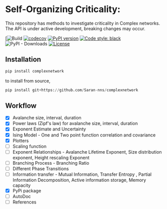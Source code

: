 # Self-Organizing Criticality:
This repository has methods to investigate criticality in Complex networks. The API is under active development, breaking changes may occur.

[![![Build](https://github.com/sarannns/complex/actions/workflows/build.yml/badge.svg)](https://github.com/sarannns/complex/actions/workflows/build.yml)
[![codecov](https://codecov.io/gh/sarannns/complex/branch/main/graph/badge.svg?token=IQCBIY5QTK)](https://codecov.io/gh/sarannns/complex)
[![PyPI version](https://badge.fury.io/py/complexnetwork.svg)](https://badge.fury.io/py/complexnetwork)
[![Code style: black](https://img.shields.io/badge/code%20style-black-000000.svg)](https://github.com/psf/black)
![PyPI - Downloads](https://img.shields.io/pypi/dw/complexnetwork.svg)
[![License](https://img.shields.io/badge/License-MIT%20-blue.svg)](https://opensource.org/licenses/MIT)

## Installation

```python
pip install complexnetwork
```
to install from source,

```python
pip install git+https://github.com/Saran-nns/complexnetwork
```

## Workflow
- [x] Avalanche size, interval, duration
- [x] Power laws (Zipf's law) for avalanche size, interval, duration
- [x] Exponent Estimate and Uncertainty
- [x] Ising Model - One and Two point function correlation and covariance
- [x] Plotters
- [ ] Scaling function
- [ ] Exponent Relationships - Avalanche Lifetime Exponent, Size distribution exponent, Height rescaling Exponent
- [ ] Branching Process - Branching Ratio
- [ ] Different Phase Transitions
- [ ] Information transfer - Mutual Information, Transfer Entropy , Partial Information Decomposition, Active information storage, Memory capacity
- [x] PyPi package
- [ ] AutoDoc
- [ ] References
